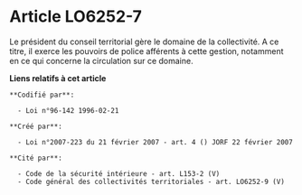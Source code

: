 # Article LO6252-7

Le président du conseil territorial gère le domaine de la collectivité. A ce titre, il exerce les pouvoirs de police
afférents à cette gestion, notamment en ce qui concerne la circulation sur ce domaine.

**Liens relatifs à cet article**

	**Codifié par**:

	  - Loi n°96-142 1996-02-21

	**Créé par**:

	  - Loi n°2007-223 du 21 février 2007 - art. 4 () JORF 22 février 2007

	**Cité par**:

	  - Code de la sécurité intérieure - art. L153-2 (V)
	  - Code général des collectivités territoriales - art. LO6252-9 (V)

